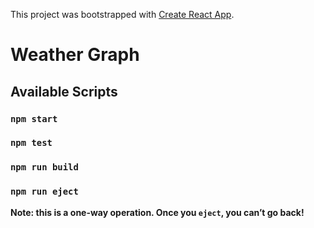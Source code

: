 This project was bootstrapped with [Create React App](https://github.com/facebook/create-react-app).

# Weather Graph

## Available Scripts

### `npm start`

### `npm test`

### `npm run build`

### `npm run eject`

**Note: this is a one-way operation. Once you `eject`, you can’t go back!**